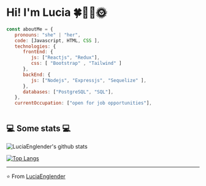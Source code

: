 # Hi! I'm Lucia 🍀🌺🌼🌞

```javascript
const aboutMe = {
   pronouns: "she" | "her",
   code: [Javascript, HTML, CSS ],
   technologies: {
      frontEnd: {
         js: ["Reactjs", "Redux"],
         css: [ "Bootstrap" , "Tailwind" ]
      },
      backEnd: {
         js: ["Nodejs", "Expressjs", "Sequelize" ],
      },
      databases: ["PostgreSQL", "SQL"],
   },
   currentOccupation: ["open for job opportunities"],
  
```


<h2>💻 Some stats 💻</h2>

![LuciaEnglender's github stats](https://github-readme-stats.vercel.app/api?username=LuciaEnglender&show_icons=true&title_color=fff&icon_color=79ff97&text_color=9f9f9f&bg_color=151515)

[![Top Langs](https://github-readme-stats.vercel.app/api/top-langs/?username=LuciaEnglender&layout=compact&text_color=daf7dc&bg_color=151515)](https://github.com/LuciaEnglender/github-readme-stats)


---

⭐️ From [LuciaEnglender](https://github.com/LuciaEnglender)
